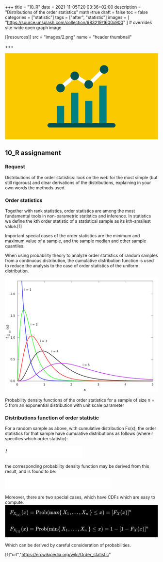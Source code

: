 +++
title = "10_R"
date = 2021-11-05T20:03:36+02:00
description = "Distributions of the order statistics"
math=true
draft = false
toc = false
categories = ["statistic"]
tags = ["after", "statistic"]
images = [
  "https://source.unsplash.com/collection/983219/1600x900"
] # overrides site-wide open graph image

[[resources]]
  src = "images/2.png"
  name = "header thumbnail"

+++

![header](images/2.png)

## 10_R assignament

### Request
Distributions of the order statistics: look on the web for the most simple (but still rigorous) and clear derivations of the distributions, explaining in your own words the methods used.

### Order statistics

Together with rank statistics, order statistics are among the most fundamental tools in non-parametric statistics and inference.
In statistics we define  the kth order statistic of a statistical sample as  its kth-smallest value.[1]

Important special cases of the order statistics are the minimum and maximum value of a sample, and the sample median and other sample quantiles.


When using probability theory to analyze order statistics of random samples from a continuous distribution, the cumulative distribution function is used to reduce the analysis to the case of order statistics of the uniform distribution.


![header](images/order.png)



Probability density functions of the order statistics for a sample of size n = 5 from an exponential distribution with unit scale parameter


### Distributions function of order statistic

For a random sample as above, with cumulative distribution Fx(x), the order statistics for that sample have cumulative distributions as follows (where r specifies which order statistic): 

![graph](images/t.png)


the corresponding probability density function may be derived from this result, and is found to be:

![graph](images/f.png)

Moreover, there are two special cases, which have CDFs which are easy to compute.
![graph](images/gg.png)

Which can be derived by careful consideration of probabilities.




[1]"url","https://en.wikipedia.org/wiki/Order_statistic"
